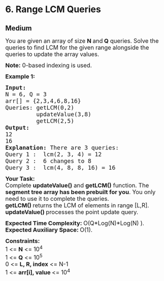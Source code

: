 # 6. Range LCM Queries
## Medium 
<div class="problem-statement" style="user-select: auto;">
                <p style="user-select: auto;"></p><p style="user-select: auto;"><span style="font-size: 18px; user-select: auto;">You are given an array&nbsp;of size <strong style="user-select: auto;">N&nbsp;</strong>and<strong style="user-select: auto;">&nbsp;Q</strong>&nbsp;queries. Solve the queries to find LCM for the given range alongside the queries to update the array values.</span></p>

<p style="user-select: auto;"><span style="font-size: 18px; user-select: auto;"><strong style="user-select: auto;">Note:</strong> 0-based indexing is used.</span></p>

<p style="user-select: auto;"><strong style="user-select: auto;"><span style="font-size: 18px; user-select: auto;">Example 1:</span></strong></p>

<pre style="user-select: auto;"><strong style="user-select: auto;"><span style="font-size: 18px; user-select: auto;">Input:
</span></strong><span style="font-size: 18px; user-select: auto;">N = 6, Q = 3
arr[] = {2,3,4,6,8,16}
Queries: getLCM(0,2)
&nbsp;        updateValue(3,8)
&nbsp;        getLCM(2,5)
<strong style="user-select: auto;">Output:
</strong>12
16<strong style="user-select: auto;">
Explanation: </strong>There are 3 queries:&nbsp;
Query 1 :&nbsp; lcm(2, 3, 4) = 12
Query 2&nbsp;:&nbsp; 6&nbsp;changes to 8
Query 3&nbsp;:&nbsp; lcm(4, 8, 8, 16) = 16</span>
</pre>

<p style="user-select: auto;"><span style="font-size: 18px; user-select: auto;"><strong style="user-select: auto;">Your Task:</strong><br style="user-select: auto;">
Complete <strong style="user-select: auto;">updateValue()</strong> and <strong style="user-select: auto;">getLCM()</strong> function. The <strong style="user-select: auto;">segment tree array has been prebuilt for you</strong>. You only need to use it to complete the queries.<br style="user-select: auto;">
<strong style="user-select: auto;">getLCM()&nbsp;</strong>returns the LCM of elements in range [L,R].<br style="user-select: auto;">
<strong style="user-select: auto;">updateValue()&nbsp;</strong>processes the point update query.</span></p>

<p style="user-select: auto;"><span style="font-size: 18px; user-select: auto;"><strong style="user-select: auto;">Expected Time Complexity:&nbsp;</strong>O(Q*Log(N)*Log(N) ).<br style="user-select: auto;">
<strong style="user-select: auto;">Expected Auxiliary Space:&nbsp;</strong>O(1).</span></p>

<p style="user-select: auto;"><span style="font-size: 18px; user-select: auto;"><strong style="user-select: auto;">Constraints:</strong><br style="user-select: auto;">
1 &lt;= <strong style="user-select: auto;">N</strong> &lt;= 10<sup style="user-select: auto;">4</sup><br style="user-select: auto;">
1 &lt;= <strong style="user-select: auto;">Q</strong> &lt;= 10<sup style="user-select: auto;">5</sup><br style="user-select: auto;">
0 &lt;= <strong style="user-select: auto;">L, R, index</strong> &lt;= N-1<br style="user-select: auto;">
1 &lt;= <strong style="user-select: auto;">arr[i], value&nbsp;</strong>&lt;= 10<sup style="user-select: auto;">4</sup></span></p>
 <p style="user-select: auto;"></p>
            </div>